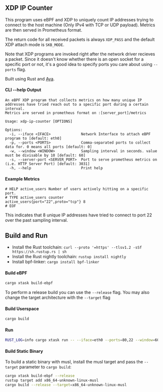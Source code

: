 ## XDP IP Counter
This program uses eBPF and XDP to uniquely count IP addresses trying to connect to the host machine (Only IPv4 with TCP or UDP payload). Metrics are then served in Prometheus format.

The return code for all received packets is always `XDP_PASS` and the default XDP attach mode is `SKB_MODE`.

Note that XDP programs are invoked right after the network driver recieves a packet. Since it doesn't know whether there is an open socket for a specific port or not, it's a good idea to specify ports you care about using `--ports` flag.

Built using Rust and [Aya](https://github.com/aya-rs/aya).

#### CLI --help Output
```
An eBPF XDP program that collects metrics on how many unique IP addresses have tried reach out to a specific port during a certain interval.
Metrics are served in prometheus format on :[server_port]/metrics

Usage: xdp-ip-counter [OPTIONS]

Options:
  -i, --iface <IFACE>              Network Interface to attach eBPF program to [default: eth0]
  -p, --ports <PORTS>              Comma-separated ports to collect data for. 0 means all ports [default: 0]
  -w, --window <WINDOW>            Sampling interval in seconds. value must be divisable by 10 [default: 60]
  -s, --server-port <SERVER_PORT>  Port to serve prometheus metrics on (i.e. HTTP Server Port) [default: 3031]
  -h, --help                       Print help
```

#### Example Metrics
```plain
# HELP active_users Number of users actively hitting on a specific port.
# TYPE active_users counter
active_users{port="22",proto="tcp"} 8
# EOF
```
This indicates that 8 unique IP addresses have tried to connect to port 22 over the past sampling interval.

## Build and Run

- Install the Rust toolchain: `curl --proto '=https' --tlsv1.2 -sSf https://sh.rustup.rs | sh`
- Install the Rust nightly toolchain: `rustup install nightly`
- Install bpf-linker: `cargo install bpf-linker`

#### Build eBPF

```bash
cargo xtask build-ebpf
```

To perform a release build you can use the `--release` flag.
You may also change the target architecture with the `--target` flag

#### Build Userspace

```bash
cargo build
```

#### Run

```bash
RUST_LOG=info cargo xtask run -- --iface=eth0 --ports=80,22 --window=60 --server-port=3031
```

#### Build Static Binary
To build a static binary with musl, install the musl target and pass the `--target` parameter to `cargo build`:
```bash
cargo xtask build-ebpf --release
rustup target add x86_64-unknown-linux-musl
cargo build --release --target=x86_64-unknown-linux-musl
```